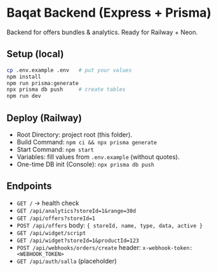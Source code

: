 # Baqat Backend (Express + Prisma)

Backend for offers bundles & analytics. Ready for Railway + Neon.

## Setup (local)

```bash
cp .env.example .env   # put your values
npm install
npm run prisma:generate
npx prisma db push     # create tables
npm run dev
```

## Deploy (Railway)

- Root Directory: project root (this folder).
- Build Command: `npm ci && npx prisma generate`
- Start Command: `npm start`
- Variables: fill values from `.env.example` (without quotes).
- One-time DB init (Console): `npx prisma db push`

## Endpoints

- `GET /` → health check
- `GET /api/analytics?storeId=1&range=30d`
- `GET /api/offers?storeId=1`
- `POST /api/offers` body: `{ storeId, name, type, data, active }`
- `GET /api/widget/script`
- `GET /api/widget?storeId=1&productId=123`
- `POST /api/webhooks/orders/create`  header: `x-webhook-token: <WEBHOOK_TOKEN>`
- `GET /api/auth/salla` (placeholder)
